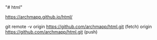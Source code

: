 "# html" 

https://archmapp.github.io/html/

git remote -v 
origin  https://github.com/archmapp/html.git (fetch)
origin  https://github.com/archmapp/html.git (push) 

